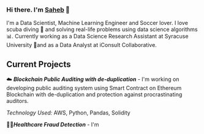 ### Hi there. I'm [Saheb](https://www.linkedin.com/in/saheb-singh7) 👋

I'm a Data Scientist, Machine Learning Engineer and Soccer lover. I love scuba diving 🤿 and solving real-life problems using data science algorithms 📊. Currently working as a Data Science Research Assistant at Syracuse University 🍊and as a Data Analyst at iConsult Collaborative.

## Current Projects

☁️ **_Blockchain Public Auditing with de-duplication_** - I'm working on developing public auditing system using Smart Contract on Ethereum Blockchain with de-duplication and protection against procrastinating auditors.

_Technology Used:_ AWS, Python, Pandas, Solidity

👨‍💻**_Healthcare Fraud Detection_** - I'm 

<!--
**robinsaheb/robinsaheb** is a ✨ _special_ ✨ repository because its `README.md` (this file) appears on your GitHub profile.

Here are some ideas to get you started:

- 🔭 I’m currently working on ...
- 🌱 I’m currently learning ...
- 👯 I’m looking to collaborate on ...
- 🤔 I’m looking for help with ...
- 💬 Ask me about ...
- 📫 How to reach me: ...
- 😄 Pronouns: ...
- ⚡ Fun fact: ...
-->

